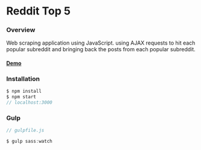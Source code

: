 # Reddit Top 5

### Overview

Web scraping application using JavaScript. using AJAX requests to hit each popular subreddit and bringing back the posts from each popular subreddit.

#### [Demo](https://mfdk.github.io/reddit_aggregator/)

### Installation
```javascript
$ npm install
$ npm start
// localhost:3000
```
### Gulp
```javascript
// gulpfile.js

$ gulp sass:watch
```
